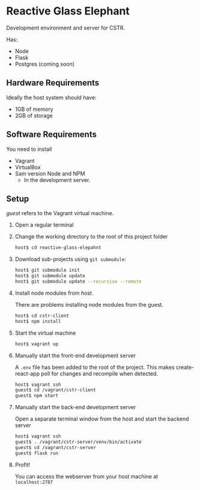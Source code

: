 # Reactive Glass Elephant
Development environment and server for CSTR.

Has:
 * Node
 * Flask
 * Postgres (coming soon)


## Hardware Requirements
Ideally the host system should have:
 * 1GB of memory
 * 2GB of storage

## Software Requirements
You need to install
 * Vagrant
 * VirtualBox
 * Sam version Node and NPM
   * In the development server.

## Setup

*guest* refers to the Vagrant virtual machine.

1. Open a regular terminal
2. Change the working directory to the root of this project folder

    ```bash
    host$ cd reactive-glass-elepahnt
    ```

3. Download sub-projects using `git submodule`:

    ```bash
    host$ git submodule init
    host$ git submodule update
    host$ git submodule update --recursive --remote
    ```
4. Install node modules from *host*.

    There are problems installing node modules from the guest.
    ```bash
    host$ cd cstr-client
    host$ npm install
    ```
5. Start the virtual machine

   ```bash
   host$ vagrant up
   ```
6. Manually start the front-end development server

    A `.env` file has been added to the root of the project. This makes create-react-app poll for changes and recompile when detected.
    ```bash
    host$ vagrant ssh
    guest$ cd /vagrant/cstr-client
    guest$ npm start
    ```
7. Manually start the back-end development server
    
    Open a separate terminal window from the host and start the backend server
    ```bash
    host$ vagrant ssh
    guest$ . /vagrant/cstr-server/venv/bin/activate
    guest$ cd /vagrant/cstr-server
    guest$ flask run
    ```

8. Profit!

    You can access the webserver from your host machine at `localhost:2787`
